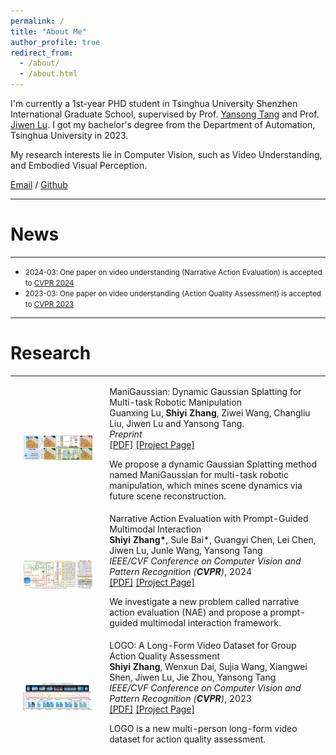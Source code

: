 ```yaml
---
permalink: /
title: "About Me"
author_profile: true
redirect_from: 
  - /about/
  - /about.html
---
```


I'm currently a 1st-year PHD student in Tsinghua University Shenzhen International Graduate School, supervised by Prof. [Yansong Tang](https://andytang15.github.io/) and Prof. [Jiwen Lu](http://ivg.au.tsinghua.edu.cn/Jiwen_Lu/biography.html). I got my bachelor's degree from the Department of Automation, Tsinghua University in 2023.

My research interests lie in Computer Vision, such as Video Understanding, and Embodied Visual Perception.

[Email](mailto:sy-zhang23@mails.tsinghua.edu.cn) / [Github](https://github.com/shiyi-zh0408)

---
# News
---
* <span style="font-size: smaller;">2024-03: One paper on video understanding (Narrative Action Evaluation) is accepted to [CVPR 2024](https://cvpr.thecvf.com/)</span>
* <span style="font-size: smaller;">2023-03: One paper on video understanding (Action Quality Assessment) is accepted to [CVPR 2023](https://cvpr.thecvf.com/Conferences/2023)</span>

---
# Research
---
<table style="width:100%;border:0px;border-spacing:0px;border-collapse:separate;margin-right:auto;margin-left:auto;"><tbody>	
  <!--ManiGaussian-->
  <tr>
    <td style="padding:20px;width:30%;max-width:30%" align="center">
      <img style="width:100%;max-width:100%" src="../images/maga.png" alt="dise">
    </td>
    <td width="75%" valign="center">
      <papertitle>ManiGaussian: Dynamic Gaussian Splatting for Multi-task Robotic Manipulation</papertitle>
      <br>
      Guanxing Lu, <b>Shiyi Zhang</b>, Ziwei Wang, Changliu Liu, Jiwen Lu and Yansong Tang.
      <br>
      <em>Preprint</em>
      <br>
      <a href="https://openaccess.thecvf.com/content/CVPR2023/papers/Zhang_LOGO_A_Long-Form_Video_Dataset_for_Group_Action_Quality_Assessment_CVPR_2023_paper.pdf">[PDF]</a>
      <a href="https://github.com/shiyi-zh0408/LOGO">[Project Page]</a> 
      <br>
      <p> We propose a dynamic Gaussian Splatting method named ManiGaussian for multi-task robotic manipulation, which mines scene dynamics via future scene reconstruction.</p>
    </td>
  </tr>	

  <!--NAE-->
  <tr>
    <td style="padding:20px;width:30%;max-width:30%" align="center">
      <img style="width:100%;max-width:100%" src="../images/nae.png" alt="dise">
    </td>
    <td width="75%" valign="center">
      <papertitle>Narrative Action Evaluation with Prompt-Guided Multimodal Interaction</papertitle>
      <br>
      <b>Shiyi Zhang*</b>, Sule Bai*, Guangyi Chen, Lei Chen, Jiwen Lu, Junle Wang, Yansong Tang
      <br>
      <em>IEEE/CVF Conference on Computer Vision and Pattern Recognition (<strong>CVPR</strong>)</em>, 2024
      <br>
      <a href="https://openaccess.thecvf.com/content/CVPR2023/papers/Zhang_LOGO_A_Long-Form_Video_Dataset_for_Group_Action_Quality_Assessment_CVPR_2023_paper.pdf">[PDF]</a>
      <a href="https://github.com/shiyi-zh0408/LOGO">[Project Page]</a> 
      <br>
      <p> We investigate a new problem called narrative action evaluation (NAE) and propose a prompt-guided multimodal interaction framework.</p>
    </td>
  </tr>	

  <!--LOGO-->
  <tr>
    <td style="padding:20px;width:30%;max-width:30%" align="center">
      <img style="width:100%;max-width:100%" src="../images/logo.png" alt="dise">
    </td>
    <td width="75%" valign="center">
      <papertitle>LOGO: A Long-Form Video Dataset for Group Action Quality Assessment</papertitle>
      <br>
      <b>Shiyi Zhang</b>, Wenxun Dai, Sujia Wang, Xiangwei Shen, Jiwen Lu, Jie Zhou, Yansong Tang
      <br>
      <em>IEEE/CVF Conference on Computer Vision and Pattern Recognition (<strong>CVPR</strong>)</em>, 2023
      <br>
      <a href="https://openaccess.thecvf.com/content/CVPR2023/papers/Zhang_LOGO_A_Long-Form_Video_Dataset_for_Group_Action_Quality_Assessment_CVPR_2023_paper.pdf">[PDF]</a>
      <a href="https://github.com/shiyi-zh0408/LOGO">[Project Page]</a> 
      <br>
      <p> LOGO is a new multi-person long-form video dataset for action quality assessment.</p>
    </td>
  </tr>	
</tbody></table>

